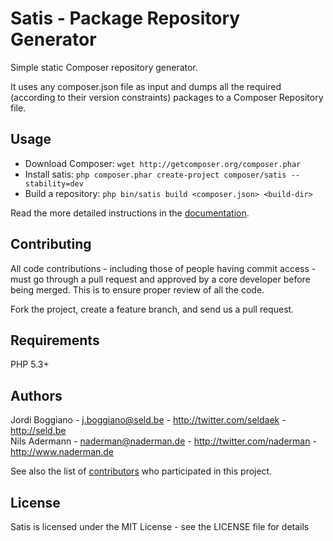 Satis - Package Repository Generator
====================================

Simple static Composer repository generator.

It uses any composer.json file as input and dumps all the required (according
to their version constraints) packages to a Composer Repository file.

Usage
-----

- Download Composer: `wget http://getcomposer.org/composer.phar`
- Install satis: `php composer.phar create-project composer/satis --stability=dev`
- Build a repository: `php bin/satis build <composer.json> <build-dir>`

Read the more detailed instructions in the 
[documentation](http://getcomposer.org/doc/articles/handling-private-packages-with-satis.md).

Contributing
------------

All code contributions - including those of people having commit access -
must go through a pull request and approved by a core developer before being
merged. This is to ensure proper review of all the code.

Fork the project, create a feature branch, and send us a pull request.

Requirements
------------

PHP 5.3+

Authors
-------

Jordi Boggiano - <j.boggiano@seld.be> - <http://twitter.com/seldaek> - <http://seld.be><br />
Nils Adermann - <naderman@naderman.de> - <http://twitter.com/naderman> - <http://www.naderman.de><br />

See also the list of [contributors](https://github.com/composer/satis/contributors) who participated in this project.

License
-------

Satis is licensed under the MIT License - see the LICENSE file for details
